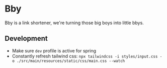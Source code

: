 # Bby

Bby is a link shortener, we're turning those big boys into little bbys.

## Development

- Make sure `dev` profile is active for spring
- Constantly refresh tailwind css: `npx tailwindcss -i styles/input.css -o ./src/main/resources/static/css/main.css --watch`
